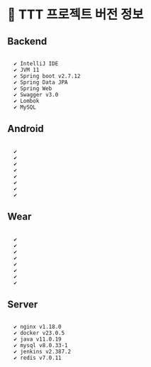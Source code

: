 # 🚀 TTT 프로젝트 버전 정보


## Backend  
```

  ✔ IntelliJ IDE  
  ✔ JVM 11  
  ✔ Spring boot v2.7.12  
  ✔ Spring Data JPA  
  ✔ Spring Web  
  ✔ Swagger v3.0  
  ✔ Lombok  
  ✔ MySQL   

```  

## Android
```

  ✔ 
  ✔ 
  ✔ 
  ✔ 
  ✔ 
  ✔ 
  ✔ 
  ✔ 

```

## Wear
```

  ✔ 
  ✔ 
  ✔ 
  ✔ 
  ✔ 
  ✔ 
  ✔ 
  ✔ 

```


## Server
```

  ✔ nginx v1.18.0  
  ✔ docker v23.0.5  
  ✔ java v11.0.19  
  ✔ mysql v8.0.33-1  
  ✔ jenkins v2.387.2  
  ✔ redis v7.0.11  
   
```